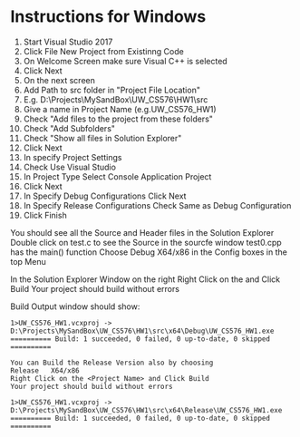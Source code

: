 # Instructions for Windows

1. Start Visual Studio 2017
2. Click File New Project from Existinng Code
3. On Welcome Screen make sure Visual C++ is selected
4. Click Next
5. On the next screen
6. Add Path to src folder in "Project File Location"
7. E.g. D:\Projects\MySandBox\UW_CS576\HW1\src
8. Give a name in Project Name (e.g.UW_CS576_HW1)
9. Check "Add files to the project from these folders"
10. Check "Add Subfolders"
11. Check "Show all files in Solution Explorer"
12. Click Next
13. In specify Project Settings
14. Check Use Visual Studio
15. In Project Type Select Console Application Project
16. Click Next
17. In Specify Debug Configurations Click Next
18. In Specify Release Configurations Check Same as Debug Configuration
19. Click Finish

You should see all the Source and Header files in the Solution Explorer
Double click on test.c to see the Source in the sourcfe window
test0.cpp has the main() function
Choose Debug X64/x86 in the Config boxes in the top Menu

In the Solution Explorer Window on the right
Right Click on the <Project Name> and Click Build
Your project should build without errors

Build Output window should show:
```
1>UW_CS576_HW1.vcxproj -> D:\Projects\MySandBox\UW_CS576\HW1\src\x64\Debug\UW_CS576_HW1.exe
========== Build: 1 succeeded, 0 failed, 0 up-to-date, 0 skipped ==========

You can Build the Release Version also by choosing 
Release   X64/x86
Right Click on the <Project Name> and Click Build
Your project should build without errors

1>UW_CS576_HW1.vcxproj -> D:\Projects\MySandBox\UW_CS576\HW1\src\x64\Release\UW_CS576_HW1.exe
========== Build: 1 succeeded, 0 failed, 0 up-to-date, 0 skipped ==========
```
